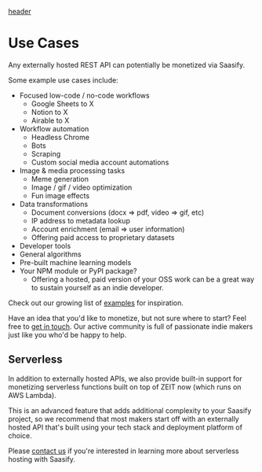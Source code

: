 [header](_header.md ':include')

# Use Cases

Any externally hosted REST API can potentially be monetized via Saasify.

Some example use cases include:

- Focused low-code / no-code workflows
  - Google Sheets to X
  - Notion to X
  - Airable to X
- Workflow automation
  - Headless Chrome
  - Bots
  - Scraping
  - Custom social media account automations
- Image & media processing tasks
  - Meme generation
  - Image / gif / video optimization
  - Fun image effects
- Data transformations
  - Document conversions (docx => pdf, video => gif, etc)
  - IP address to metadata lookup
  - Account enrichment (email => user information)
  - Offering paid access to proprietary datasets
- Developer tools
- General algorithms
- Pre-built machine learning models
- Your NPM module or PyPI package?
  - Offering a hosted, paid version of your OSS work can be a great way to sustain yourself as an indie developer.

Check out our growing list of [examples](examples.md) for inspiration.

Have an idea that you'd like to monetize, but not sure where to start? Feel free to [get in touch](support.md). Our active community is full of passionate indie makers just like you who'd be happy to help.

## Serverless

In addition to externally hosted APIs, we also provide built-in support for monetizing serverless functions built on top of ZEIT now (which runs on AWS Lambda).

This is an advanced feature that adds additional complexity to your Saasify project, so we recommend that most makers start off with an externally hosted API that's built using your tech stack and deployment platform of choice.

Please [contact us](support.md) if you're interested in learning more about serverless hosting with Saasify.
